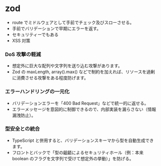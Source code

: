 # zod

- route でミドルウェアとして手前でチェック及びスローさせる。
- 手前でバリデーションで早期にエラーを返す。
- セキュリティーでもある
- XSS 対策

### DoS 攻撃の軽減

- 想定外に巨大な配列や文字列を送り込む攻撃があります。
- Zod の maxLength, array().max() などで制約を加えれば、リソースを過剰に消費させる攻撃をある程度防げます。

### エラーハンドリングの一元化

- バリデーションエラーを「400 Bad Request」などで統一的に返せる。
- エラーメッセージを意図的に制御できるので、内部実装を漏らさない（情報漏洩防止）。

### 型安全との統合

- TypeScript と併用すると、バリデーションスキーマから型を自動生成できます。
- フロントとバックで「型の齟齬によるセキュリティホール（例：本来 boolean のフラグを文字列で受けて想定外の挙動）」を防げる。
